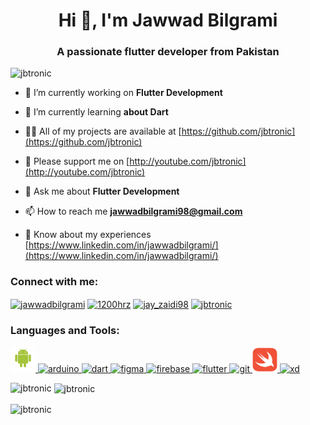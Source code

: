 <h1 align="center">Hi 👋, I'm Jawwad Bilgrami</h1>
<h3 align="center">A passionate flutter developer from Pakistan</h3>

<p align="left"> <img src="https://komarev.com/ghpvc/?username=jbtronic&label=Profile%20views&color=0e75b6&style=flat" alt="jbtronic" /> </p>

- 🔭 I’m currently working on **Flutter Development**

- 🌱 I’m currently learning **about Dart**

- 👨‍💻 All of my projects are available at [https://github.com/jbtronic](https://github.com/jbtronic)

- 👯 Please support me on [http://youtube.com/jbtronic](http://youtube.com/jbtronic)

- 💬 Ask me about **Flutter Development**

- 📫 How to reach me **jawwadbilgrami98@gmail.com**

- 📄 Know about my experiences [https://www.linkedin.com/in/jawwadbilgrami/](https://www.linkedin.com/in/jawwadbilgrami/)

<h3 align="left">Connect with me:</h3>
<p align="left">
<a href="https://linkedin.com/in/jawwadbilgrami" target="blank"><img align="center" src="https://raw.githubusercontent.com/rahuldkjain/github-profile-readme-generator/master/src/images/icons/Social/linked-in-alt.svg" alt="jawwadbilgrami" height="30" width="40" /></a>
<a href="https://fb.com/1200hrz" target="blank"><img align="center" src="https://raw.githubusercontent.com/rahuldkjain/github-profile-readme-generator/master/src/images/icons/Social/facebook.svg" alt="1200hrz" height="30" width="40" /></a>
<a href="https://instagram.com/jay_zaidi98" target="blank"><img align="center" src="https://raw.githubusercontent.com/rahuldkjain/github-profile-readme-generator/master/src/images/icons/Social/instagram.svg" alt="jay_zaidi98" height="30" width="40" /></a>
<a href="https://www.youtube.com/c/jbtronic" target="blank"><img align="center" src="https://raw.githubusercontent.com/rahuldkjain/github-profile-readme-generator/master/src/images/icons/Social/youtube.svg" alt="jbtronic" height="30" width="40" /></a>
</p>

<h3 align="left">Languages and Tools:</h3>
<p align="left"> <a href="https://developer.android.com" target="_blank" rel="noreferrer"> <img src="https://raw.githubusercontent.com/devicons/devicon/master/icons/android/android-original-wordmark.svg" alt="android" width="40" height="40"/> </a> <a href="https://www.arduino.cc/" target="_blank" rel="noreferrer"> <img src="https://cdn.worldvectorlogo.com/logos/arduino-1.svg" alt="arduino" width="40" height="40"/> </a> <a href="https://dart.dev" target="_blank" rel="noreferrer"> <img src="https://www.vectorlogo.zone/logos/dartlang/dartlang-icon.svg" alt="dart" width="40" height="40"/> </a> <a href="https://www.figma.com/" target="_blank" rel="noreferrer"> <img src="https://www.vectorlogo.zone/logos/figma/figma-icon.svg" alt="figma" width="40" height="40"/> </a> <a href="https://firebase.google.com/" target="_blank" rel="noreferrer"> <img src="https://www.vectorlogo.zone/logos/firebase/firebase-icon.svg" alt="firebase" width="40" height="40"/> </a> <a href="https://flutter.dev" target="_blank" rel="noreferrer"> <img src="https://www.vectorlogo.zone/logos/flutterio/flutterio-icon.svg" alt="flutter" width="40" height="40"/> </a> <a href="https://git-scm.com/" target="_blank" rel="noreferrer"> <img src="https://www.vectorlogo.zone/logos/git-scm/git-scm-icon.svg" alt="git" width="40" height="40"/> </a> <a href="https://developer.apple.com/swift/" target="_blank" rel="noreferrer"> <img src="https://raw.githubusercontent.com/devicons/devicon/master/icons/swift/swift-original.svg" alt="swift" width="40" height="40"/> </a> <a href="https://www.adobe.com/products/xd.html" target="_blank" rel="noreferrer"> <img src="https://cdn.worldvectorlogo.com/logos/adobe-xd.svg" alt="xd" width="40" height="40"/> </a> </p>

<p><img align="left" src="https://github-readme-stats.vercel.app/api/top-langs?username=jbtronic&show_icons=true&locale=en&layout=compact" alt="jbtronic" /></p>

<p>&nbsp;<img align="center" src="https://github-readme-stats.vercel.app/api?username=jbtronic&show_icons=true&locale=en" alt="jbtronic" /></p>

<p><img align="center" src="https://github-readme-streak-stats.herokuapp.com/?user=jbtronic&" alt="jbtronic" /></p>
